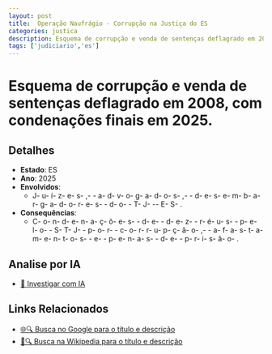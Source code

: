 ```yaml
---
layout: post
title:  Operação Naufrágio - Corrupção na Justiça do ES
categories: justica
description: Esquema de corrupção e venda de sentenças deflagrado em 2008✧  com condenações finais em 2025.Juízes✧  advogados✧  desembargadores do TJ-ES.
tags: ['judiciario','es']
---
```


# Esquema de corrupção e venda de sentenças deflagrado em 2008, com condenações finais em 2025.

## Detalhes
- **Estado**: ES
- **Ano**: 2025
- **Envolvidos**:
  - J- u- í- z- e- s- ,-  - a- d- v- o- g- a- d- o- s- ,-  - d- e- s- e- m- b- a- r- g- a- d- o- r- e- s-  - d- o-  - T- J- -- E- S- .
- **Consequências**:
  - C- o- n- d- e- n- a- ç- õ- e- s-  - d- e-  - d- e- z-  - r- é- u- s-  - p- e- l- o-  - S- T- J-  - p- o- r-  - c- o- r- r- u- p- ç- ã- o- ,-  - a- f- a- s- t- a- m- e- n- t- o- s-  - e-  - p- e- n- a- s-  - d- e-  - p- r- i- s- ã- o- .

## Analise por IA
- [🤖 Investigar com IA](https://www.perplexity.ai/search?q=Opera%C3%A7%C3%A3o%20Naufr%C3%A1gio%20-%20Corrup%C3%A7%C3%A3o%20na%20Justi%C3%A7a%20do%20ES%20Esquema%20de%20corrup%C3%A7%C3%A3o%20e%20venda%20de%20senten%C3%A7as%20deflagrado%20em%202008%2C%20com%20condena%C3%A7%C3%B5es%20finais%20em%202025.%20ES)

## Links Relacionados
- [🌐🔍 Busca no Google para o título e descrição](https://www.google.com/search?q=Opera%C3%A7%C3%A3o%20Naufr%C3%A1gio%20-%20Corrup%C3%A7%C3%A3o%20na%20Justi%C3%A7a%20do%20ES%20Esquema%20de%20corrup%C3%A7%C3%A3o%20e%20venda%20de%20senten%C3%A7as%20deflagrado%20em%202008%2C%20com%20condena%C3%A7%C3%B5es%20finais%20em%202025.%20ES)
- [📖🔍 Busca na Wikipedia para o título e descrição](https://pt.wikipedia.org/w/index.php?search=Opera%C3%A7%C3%A3o%20Naufr%C3%A1gio%20-%20Corrup%C3%A7%C3%A3o%20na%20Justi%C3%A7a%20do%20ES%20Esquema%20de%20corrup%C3%A7%C3%A3o%20e%20venda%20de%20senten%C3%A7as%20deflagrado%20em%202008%2C%20com%20condena%C3%A7%C3%B5es%20finais%20em%202025.%20ES)

